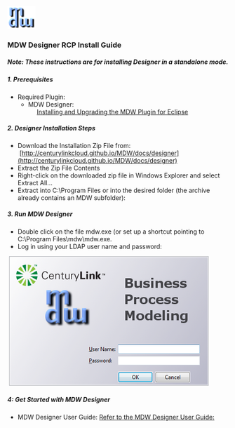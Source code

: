 ![xml formatter](../help/images/mdw_sm.png)

### MDW Designer RCP Install Guide

##### Note: These instructions are for installing Designer in a standalone mode.  

##### 1. Prerequisites
- Required Plugin:
    - MDW Designer:                                                                               
      [Installing and Upgrading the MDW Plugin for Eclipse](InstallAndUpgradeMDWPluginforEclipse)
      
##### 2. Designer Installation Steps
- Download the Installation Zip File from:       
  [http://centurylinkcloud.github.io/MDW/docs/designer](http://centurylinkcloud.github.io/MDW/docs/designer)     
- Extract the Zip File Contents
- Right-click on the downloaded zip file in Windows Explorer and select Extract All…
- Extract into C:\Program Files or into the desired folder (the archive already contains an MDW subfolder):

##### 3. Run MDW Designer
- Double click on the file mdw.exe (or set up a shortcut pointing to C:\Program Files\mdw\mdw.exe.
- Log in using your LDAP user name and password:

  ![xml formatter](../help/images/mdwDesigner.png)

##### 4: Get Started with MDW Designer
- MDW Designer User Guide: [Refer to the MDW Designer User Guide:](DesignerUserGuide.md)
